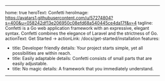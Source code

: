 ---
home: true
heroText: Confetti
heroImage: https://avatars1.githubusercontent.com/u/57274804?s=400&u=058242df13e206950c08efd68a540445ce4da17f&v=4
tagline: Confetti is a Go web application framework with an expressive, elegant syntax. Confetti combines the elegance of Laravel and the strictness of Go.
actionText: Get Started →
actionLink: /docs/get-started/installation
features:
- title: Developer friendly
  details: Your project starts simple, yet all possibilities are within reach.
- title: Easily adaptable
  details: Confetti consists of small parts that are easily adjustable.
- title: No magic
  details: A framework that you immediately understand.

------
